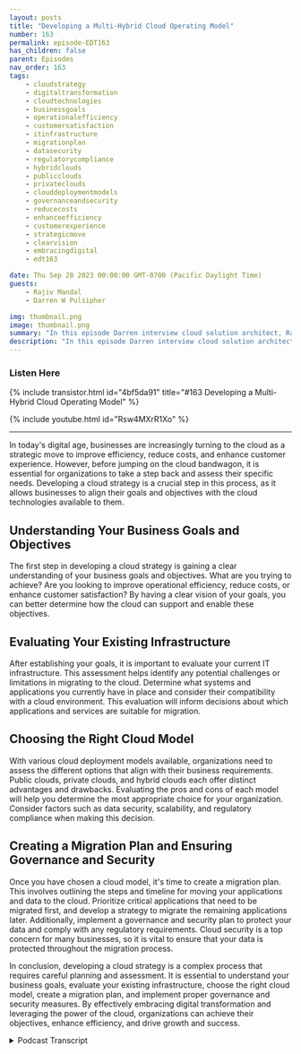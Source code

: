 ```yaml
---
layout: posts
title: "Developing a Multi-Hybrid Cloud Operating Model"
number: 163
permalink: episode-EDT163
has_children: false
parent: Episodes
nav_order: 163
tags:
    - cloudstrategy
    - digitaltransformation
    - cloudtechnologies
    - businessgoals
    - operationalefficiency
    - customersatisfaction
    - itinfrastructure
    - migrationplan
    - datasecurity
    - regulatorycompliance
    - hybridclouds
    - publicclouds
    - privateclouds
    - clouddeploymentmodels
    - governanceandsecurity
    - reducecosts
    - enhanceefficiency
    - customerexperience
    - strategicmove
    - clearvision
    - embracingdigital
    - edt163

date: Thu Sep 28 2023 00:00:00 GMT-0700 (Pacific Daylight Time)
guests:
    - Rajiv Mandal
    - Darren W Pulsipher

img: thumbnail.png
image: thumbnail.png
summary: "In this episode Darren interview cloud solution architect, Rajiv Mandal, about developing a multi-hybrid cloud strategy in your modern IT organization."
description: "In this episode Darren interview cloud solution architect, Rajiv Mandal, about developing a multi-hybrid cloud strategy in your modern IT organization."
---
```


<div>
<h3>Listen Here</h3>
{% include transistor.html id="4bf5da91" title="#163 Developing a Multi-Hybrid Cloud Operating Model" %}

{% include youtube.html id="Rsw4MXrR1Xo" %}
</div>

---

In today's digital age, businesses are increasingly turning to the cloud as a strategic move to improve efficiency, reduce costs, and enhance customer experience. However, before jumping on the cloud bandwagon, it is essential for organizations to take a step back and assess their specific needs. Developing a cloud strategy is a crucial step in this process, as it allows businesses to align their goals and objectives with the cloud technologies available to them.

## Understanding Your Business Goals and Objectives

The first step in developing a cloud strategy is gaining a clear understanding of your business goals and objectives. What are you trying to achieve? Are you looking to improve operational efficiency, reduce costs, or enhance customer satisfaction? By having a clear vision of your goals, you can better determine how the cloud can support and enable these objectives.

## Evaluating Your Existing Infrastructure

After establishing your goals, it is important to evaluate your current IT infrastructure. This assessment helps identify any potential challenges or limitations in migrating to the cloud. Determine what systems and applications you currently have in place and consider their compatibility with a cloud environment. This evaluation will inform decisions about which applications and services are suitable for migration.

## Choosing the Right Cloud Model

With various cloud deployment models available, organizations need to assess the different options that align with their business requirements. Public clouds, private clouds, and hybrid clouds each offer distinct advantages and drawbacks. Evaluating the pros and cons of each model will help you determine the most appropriate choice for your organization. Consider factors such as data security, scalability, and regulatory compliance when making this decision.

## Creating a Migration Plan and Ensuring Governance and Security

Once you have chosen a cloud model, it's time to create a migration plan. This involves outlining the steps and timeline for moving your applications and data to the cloud. Prioritize critical applications that need to be migrated first, and develop a strategy to migrate the remaining applications later. Additionally, implement a governance and security plan to protect your data and comply with any regulatory requirements. Cloud security is a top concern for many businesses, so it is vital to ensure that your data is protected throughout the migration process.

In conclusion, developing a cloud strategy is a complex process that requires careful planning and assessment. It is essential to understand your business goals, evaluate your existing infrastructure, choose the right cloud model, create a migration plan, and implement proper governance and security measures. By effectively embracing digital transformation and leveraging the power of the cloud, organizations can achieve their objectives, enhance efficiency, and drive growth and success.


<details>
<summary> Podcast Transcript </summary>

<p>﻿1</p>
<p>Hello, this is Darren</p>
<p>Pulsipher, chief solution,architect of public sector at Intel.</p>
<p>And welcome to Embracing</p>
<p>Digital Transformation,where we investigate effective change,leveragingpeople, process and technology.</p>
<p>On today's episode, Developinga Cloud Strategy, an operating modelwith special guest</p>
<p>Rajiv Mandal Cloud Solution,architect at Intel.</p>
<p>Rajiv, welcome to the show.</p>
<p>Thank you.</p>
<p>Thank you, Darren Hey, so, Rajiv,before we dive in into cloudstrategy and operating models and thingslike that, let's first hear about you.</p>
<p>Where do you come from?</p>
<p>What's your background and why?</p>
<p>Why in the worldare you an expert in in cloud?</p>
<p>Absolutely.</p>
<p>And again, thank you very muchfor having me on this year.</p>
<p>So my name is Rajeev Mandal, and I'm oneof the Cloud Solution architects at Intel.</p>
<p>I joined Intel about two and a half yearsback in the Cloud team.</p>
<p>I was actually the numberfive Cloud Solutions activist.</p>
<p>I remember when you got hired in.</p>
<p>Yeah. Yeah.</p>
<p>One of the early buzzwordsand ever since that journeyhas been super excitingbecause in this role I have been ableto talk to many different customersacross pretty much all businessverticals, both within commercialand within the public sectorand also across a vastecosystem of our partners,whether they be the partnersor technology partners, you know,creating specific optimized productsor our system integrator partners.</p>
<p>And in that experience,driving the abilityto learn about the different use casesour customers are trying to implementor migrate to the cloud,how they'relooking up on their cloud journey,how they're looking up on their strategiesfor a hybrid cloud, multi-cloud,private cloud and everything in between.</p>
<p>That's super powerfulbecause while we want our customersto architect the best on the whole field,we also want to understandwhat their use cases are and what makesthem successful to their customersso that we can bring in the besttogether from our sideand from our partner side as well.</p>
<p>Okay, So, so so obviously you understandcloud really well.</p>
<p>Wherewhere did you get all that knowledge?</p>
<p>You didn't get it all at Intel, right?</p>
<p>Because you haven't been here that long.</p>
<p>But to be I mean, all that knowledgeis still a very smalldrop in the ocean because that oceanis always increasing with.</p>
<p>Also always increasing. Yeah, Yeah.</p>
<p>But I would like to saythat I started my kind of cloud exposure.</p>
<p>Like I have been working in this industryfor more than 20 yearsnow, but my real cloud exposurestarted back in 2015when I was actually leading that qualityengineering team in Amazon French.</p>
<p>And my first projectwas to launch AmazonFresh in Londonas a delivery service and withinthat space understood the business.</p>
<p>But what came to mind is thathow do you scale the infrastructure?</p>
<p>How do you steal the application,the uptime of the application,</p>
<p>How do we monitor our application?</p>
<p>But have you cloud ready?</p>
<p>Because there are a lot of the productsand the services that my team workedon where cloud based.</p>
<p>So that's where I give you my vote.</p>
<p>Rich That's what I came to knowabout Amazon already.</p>
<p>That's what I came to know ofabout Lambda.</p>
<p>So Lambda functions.</p>
<p>So that passion started rightthen, and I got the opportunity to talk tosome of our leaders in the booth.</p>
<p>And it was very clear to me that if I haveto stay engaged in some of the realhappening things in this space,</p>
<p>I have to be much more focused on cloud.</p>
<p>So internally, I made a transitionthrough interviews from Amazon Freshand I supported a lot of our healthcareand licensed customers as the lead accountarchitect kind of being their technologykind of leader from my perspectiveand helping the customersnot only just migrate, but also modernizeapplications when they're in the cloud.</p>
<p>And that's okay.</p>
<p>So, so you cut your teeth on IWC, totalright?</p>
<p>Total IWC indoctrination.</p>
<p>But I knowbetter because you also work in Azure nowand also Google.</p>
<p>Yeah, that's the beauty of, of retail.</p>
<p>And I didn't realize thatwhen I was a nativebecause I could only talk about it.</p>
<p>I was, I had no knowledge or the needto know much about other providers.</p>
<p>I didn't have the need to knowabout data centers or on the nicest.</p>
<p>It was kind of outside of jurisdiction.</p>
<p>Firstly, I didn't need to know aboutany of the other cloud providers as well,unless there was a supercomputerenvironment that I was working on.</p>
<p>Also, I never needed to knowabout private cloud environments likethe last or HPV like, but in the last twoand a half years of my journey in health,that has been the phenomenalkind of the learning,the knowledge, the whole 360 degree viewthat I can focuson all these different aspects,whether it is one provider or multiplecloud providers or private cloudor even on premises,because I have the ability to workwith all these cross-functional teamswithin Intel.</p>
<p>And it was to bring that agnostic viewto the customer that really makesthe customer successful in that.</p>
<p>So so thatgives you a very unique position, right?</p>
<p>Because Yeah, so so does and that'swhy you're talking to usabout cloud strategy because</p>
<p>MWC, which they should do, is goingto come in and tell you everything.</p>
<p>You should be running on MWCand Microsoft's going to saythe same thing about Azure, but with you,you have exposure to all this.</p>
<p>So you you understandit has to be more strategicthan just lift and shift everything over.</p>
<p>So what kind of strategiesdo you employ nowwhen you're talking to Intel's customers,when you're talking to Intel's,what we call our end users, right?</p>
<p>The people using our technology,what kind of strategies do you usewhen approaching them,which what do you do?</p>
<p>Because you've got all these toolsand you know about all these differentclouds, private clouds, public clouds,hybrid clouds,you know, U.S., VMware, all is well.</p>
<p>Where do you start?</p>
<p>Yeah.</p>
<p>And the way I see this starting ismaybe ten, 15 years backor maybe even 5 to 5 or six years backwhen, you know,when everyone very excited about cloud.</p>
<p>A lot of our the leadership withindifferent organizations like once to cloudthink of cloud firstnow that strategy is a little moreprescriptive because it kind of you knowmandates in one wayto think of doing everything in the cloud.</p>
<p>So creating a new project, a newapplication, starting with cloud, right?</p>
<p>Unless unless there'sa super strong reason not to use it.</p>
<p>But over the years, as organizationsand enterprises have taken this youngand understoodkind of the values of differentkind of cloud environmentsof their multicloud or hybrid cloud,something that has translatedfrom the cloudfirst approach is something like a cloudsmart approach,and the way it resonates in my mindis that okay,when I do a new project,when I do a new application,</p>
<p>I want to do somethinglike a business value.</p>
<p>What does make sense for me?</p>
<p>I need to think about strategy.</p>
<p>Like obviously if I want to get holdof new technologies, cloudis probably the way to look for itbecause that's where the new technologieswould be available super quicklyand maybe ahead of, you know,you're on glasses and on them, but if I'mrunning my business for a long time,</p>
<p>I business is going to stay.</p>
<p>My users are going to expandand decrease exponentially.</p>
<p>Geographically, I need to think aboutis that an inflectionpoint where it makes sense for meto run that business somewhere else?</p>
<p>Is there a constraint on dataresidency requirements?</p>
<p>Is that a constraint on,you know, compliance requirementsthat are constrained for something?</p>
<p>Is super latency sensitive,even like a fraction of a millisecondwill be detrimentalfor the end user experience.</p>
<p>So thinking of all these things togetherand keeping cloud, we might make the bestdecision of what actually makes senseto Austin Cloud versus what makes sense.</p>
<p>Maybe startingwith the issue of developing cloudand then bring it backinto some more controlled environmentsdepending on the specific requirementsof your customers and.</p>
<p>I understand understanding the data.</p>
<p>I love that understandingapplications, data sovereignty,what benefits are thereto even moving to the cloud?</p>
<p>It sounds like a lot of work, frankly,right, to move to the cloudbecause I still have to architect stuff.</p>
<p>It's not liftand shift, it's not cloud first.</p>
<p>It's cloud smart.</p>
<p>So in order for me to get smart,what are the benefitsof using the cloud, our public cloud,over what I'm doing today?</p>
<p>Otherwise,why move just because everyone else's?</p>
<p>That doesn'tthat doesn't do well when you're talkingto the board of directors, right?</p>
<p>Yeah. Yeah.</p>
<p>So, I mean, absolutelythere is the benefits of movingto the cloud where it makes sense,and when it makes sensefor the phase of the project,it makes sense on so farthings like that, like scalability,scalability, like as we all understandcloud environment is almost like supereasy to grow and footprint, right?</p>
<p>You can grow and there's demand,you can strengthen the demand for stuff.</p>
<p>And this ensures that you knowyour applications can handle different,like varying levels of traffic and varyinglevels of workload and transactions.</p>
<p>We don't know what versioningor under underutilizationwhich might be some of the constraintsyou have on premises, you know,because there is no elasticitybuilt into the on premisesway of architecting buckets.</p>
<p>That's whythere is also the aspect of,you know, the super well-knownconcept of CapEx versus officebecause yeah,if you guys do cloud,you can be as you go,that's the model and you know, customersor organizations will payfor what they use and this can absolutelylead to force savings.</p>
<p>But what we have learned overthe years is workingwith all our different customersis that it needs to be,you know, governed and monitoredbecause cloudwithout the proper governance and propermonitoring, your your boss,</p>
<p>Victor and, you know, if it's super fastand exponentially so, yes,we can be cost efficientwhen it is used with the properconstraints of proper governanceand the proper monitoring. Yes.</p>
<p>Okay.</p>
<p>So so in order I want to</p>
<p>I want to touch on the cost thingright a little bit morebecause there's been thisbig pushto move to the cloud to save cost.</p>
<p>But what you're telling meis that that's not always the case.</p>
<p>I have to monitor that cost.</p>
<p>At much more. Tightly.</p>
<p>Absolutely. Absolutely.</p>
<p>I give you one example.</p>
<p>And so mixing and on premises environment,if you are storingaudit information of thatto see when your information.</p>
<p>Okay.</p>
<p>Log information,there is no additional costbecause they've already purchasedwhatever storage you have.</p>
<p>Right. Right. Yeah yeah, yeah.</p>
<p>But in cloudimagine if someone has an S3 bucketyou in a booth where they have enabledversioning and those versionsare not being passed and there is no needto keep those versioning.</p>
<p>So every operation you do on the data,everything you do is going to adda new version.</p>
<p>So not only you're expanding data,you are keeping.</p>
<p>So the new version,so your storage is in fact a lot.</p>
<p>Same is logging.</p>
<p>Like look at all the logging informationthat happens in any cloud for the cloudfor cloud cloud life.</p>
<p>And these those, you know, audit logsor whatever logging information is notmanaged, are not deletedwhen it's not left and not managed.</p>
<p>And given your storage fileswill also increase information.</p>
<p>And not to forget our data you guys got,if you're architecting your solutionin such a way that you have to get datafrom your cloud environmentand bring that data somewhere else,</p>
<p>There's a lot of cost associatedwith the data movement.</p>
<p>So that's what I meant,that it makes sense.</p>
<p>It is cost efficient based on, you know,certain governance and certain monitoringand certain, you know, best practicesthat has to be built for that.</p>
<p>But yet you can dig back.</p>
<p>You. Yeah.</p>
<p>So it's funny you mention this because</p>
<p>I was working with the Canadian governmenton on several severaldifferent cloud projects years agoand it's when they were firststarting to use cloud, they put SAPinto the cloud, but not all of itwent over there.</p>
<p>Some of itstayed back in their data centers.</p>
<p>So they were communicatingbetween on cloud and on prem.</p>
<p>A lot of data moving back and forth.</p>
<p>And they blew their egress.</p>
<p>Their budget went through the roof.</p>
<p>I mean, they blew their budget outcompletelybecause of the amount of datathat was actually moving back and forth.</p>
<p>They changed their model.</p>
<p>They moved things in.</p>
<p>They also learned thatbecause it's a consumption model,the cloud is a consumption model.</p>
<p>I have something running. I'mpaying for it.</p>
<p>We're my data center, my costs to keepsomething up 24 seven is minuscule.</p>
<p>I already bought the equipment,which is the biggest cost.</p>
<p>There is some energy cost,but it's minuscule compared to my overallopera, my overall capital expendituresthat I spent.</p>
<p>But in the cloud you're paying,whether you're using it or not,you're paying to have that applicationup and running.</p>
<p>Yep. Yep. Right.</p>
<p>So they changed their model.</p>
<p>They changed the way that they thoughtabout things.</p>
<p>They said, Well, we don't need thisinstance running 24 seven, we only need itrunning 16 five yet 16 hours,five days a week.</p>
<p>And they saved a lot of moneyby going to that approach, byturning it down or off over the weekendswhen no one was using it.</p>
<p>So that I understand the cost thing.</p>
<p>But if you don't control it,it blows out of proportion very quickly.</p>
<p>And the other thing I think, you know, wewe have seen our customers also matureas they have been taking the journeysthat you need to distinguishwithin your production environmentthat is runningyour moneymaking applications versuswhere they're looking in this environment.</p>
<p>And how.</p>
<p>You need like huge machine sizesto support development.</p>
<p>Then have a governance policythat would prohibit peoplefrom speeding up machines in development,that policies that shut downthose environmentsmaybe on weekends, on holidaysand whatnot.</p>
<p>So the thing is, yes, I mean,the way I see is cloud is a new finitecapability place.</p>
<p>You can do many thingsand everything under the end of the line.</p>
<p>You have enough money.</p>
<p>Yeah, you have to put the rightcontrols in place, otherwise it's justgoing to blow up and it.</p>
<p>Yeah.</p>
<p>No, no.</p>
<p>I've seen the same thingin, in some startups that,you know, spun up a bunch of test serversto run all their testingand left them onand they were like,</p>
<p>Why is our bill $150,000 from Amazon?</p>
<p>And they go back and look and they say,</p>
<p>Oh, all of our test machines are still upand running, even though we only run testone one day a week.</p>
<p>Well, we kept them up and runningbecause it saved us 5 minutesbut cost you $150,000.</p>
<p>That that just doesn't make sense. So I.</p>
<p>So would you say that cloud almost exposesbad practice,bad process, the bad way that we dodevelopmentand product deployments.</p>
<p>Or perhaps I won't call it thatthe way I, you know, okay, you know,within the cloud you can get super,you know, super smart agility.</p>
<p>Like you can really have your developmentteams become really smart and agilitybecause you now have all the tools,whether it be, you know, foodfor infrastructure,provisioning as food that you can feedas food and drive through your offices.</p>
<p>It's pipelines.</p>
<p>You can have all the tools in place.</p>
<p>So everything is there.</p>
<p>But the point still remainsis that, you know,you need to make surethat you have the right kitsand the right decision pointsto make sure that those are being usedwithin the constraints of the project,within the components of the project.</p>
<p>So soyeah, it sounds to me thenlike I need some organizational changein order to change to move to the cloudbecause I'm operating differently.</p>
<p>Oh yeah, absolutely.</p>
<p>And this is one of the biggest inhibitorsstill probably todaythat, you know, training and workforceenablementwith the new knowledge,with the new tools, are the new learning.</p>
<p>That is really one of the biggestkind of the biggest challengesthat most individuals have becausewe are all as developerskind of so used todoing things of we have been doingfor the last nine years, right?</p>
<p>Yeah, Yeah.</p>
<p>And trying to learn that in a new platformand you know, embracing thatand really understandinghow to use it to our advantage.</p>
<p>That takes quite a bit of learningin every organization.</p>
<p>You know, I think what more we are seeingis, you know, putting in moreand more emphasis and effortsin kind of encouraging that,encouraging that learning and enablementof all the engineering.</p>
<p>Very interesting.</p>
<p>Okay.</p>
<p>So we've talked about some factorscost, scalability.</p>
<p>Well, and with cost elasticity, right?</p>
<p>Because I can grow and shrinkwhat I'm using dynamicallyif I'm intelligent about it in the cloud.</p>
<p>Right.</p>
<p>Because I can I can turn things offand turn it back on very easily.</p>
<p>If if I put the effort into place.</p>
<p>What are some of the other benefitsof of moving to cloud that?</p>
<p>Because otherwise why would I change.</p>
<p>Yeah.</p>
<p>I mean there are many, right?</p>
<p>So we've talked about a few.</p>
<p>But think of, you know, the accessibilityof these types of creative team, you know,developing something in the cloud.</p>
<p>They can access it anywherewhere they have an Internet connection.</p>
<p>They don't need any specialized equipmentor anything.</p>
<p>So that's, you know,that unleashes the whole kindof the extensibility, the collaborationthat people can do in cloudthat is also super strong,the global reach of the global reach.</p>
<p>Because, you know, most of our cloudproviders, they have datacenterspretty much in every corner of the globe.</p>
<p>So if you know, if an organizationhas to support customers in Asia</p>
<p>Pacific or somewhere else in the world,they don't need to set up their serversin memory instead of the serversto read the users out.</p>
<p>So that waythe malignancy will be lessthe customer experience.</p>
<p>And not to say thatsovereignty requirementswe talked about, they can fulfillthose kind of requirements.</p>
<p>So so this was big during COVID, right?</p>
<p>Companiesare already moved to the cloud morethan likely had a lot smallerhurdle to overcome to keep people workingbecause they could work from anywhereas long as they hadan Internet connection,they could still access their resourcesin the cloud.</p>
<p>Yeah, absolutely. Absolutely.</p>
<p>I'm one of. But you were saying?</p>
<p>Well. Well,</p>
<p>I was just saying it's that flexibility.</p>
<p>It's an accessibility.</p>
<p>And I love how you take collaborationin there.</p>
<p>In there, too, because I can access itfrom anywhere and anyone on my team.</p>
<p>And we do this at Intel, right?</p>
<p>I mean, my team, we're scatteredin five different time zones.</p>
<p>Yeah,right.</p>
<p>So I can access my data anywhereand I'm not hitting the corporate networkto do it.</p>
<p>Yeah, which is pretty slick. Yeah.</p>
<p>The other thing I wanted to mention,</p>
<p>I mean, this is really a new anglethat has come up.</p>
<p>So, I mean, if we if we see let's,let's take the example of eight of us.</p>
<p>So when within within eight of usthere is something called the windactivated spinwhere there are five pillars.</p>
<p>Beforenow there's a six below sustainability.</p>
<p>So the environment impact.</p>
<p>So a lot of our enterprise customersfor very right reasons,also have a sustainability knowand cloudis really something that helps to fulfillthat to some extent because most of thesecloud providers, they offer itat such a gigantic global scale.</p>
<p>They have all the goodnessof taking in allthe sustainability controlsand the carbon footprint and everything.</p>
<p>So customers using cloud,they inherently get some of those benefitsthat they can establishwithin their sustainability goalsand their environmental goals.</p>
<p>They have as part of the revenue.</p>
<p>And so it's a new angle, it's developing.</p>
<p>But this is also something I'm hearingfrom some of the customersin some ways, and.</p>
<p>That's really interesting.</p>
<p>So if I have a sustainable goalin my company, I can leverage what</p>
<p>IWC and Google and Azure are doingas far as sustainability,because they can run their data centersmore green than I can do, right?</p>
<p>And it much, much higher scalethan than I can.</p>
<p>So I'm actually I'm actually contributingto my sustainability goalsof the company as well.</p>
<p>That's,that's a really interesting angle. Yeah.</p>
<p>And the way</p>
<p>I kind of see this intersects with how wekind of drive our, you know,brand optimizationstory from the perspective iswhenever we have come upwith a new generation of beyondcloud, that is obviously betterperforming than any previously, right?</p>
<p>So that means when customersare making an effort or,you know, legitimate reasonsand the reasons we operate their workloadon the latest generation of one,they can actually use thisand compute cycles to do the same workthat they were doing before.</p>
<p>Now, if you translate that compute cycleinto some metricthat gives you some reading this onhow much energy you're using,you are going green because nowwith the new addition,you can use this company to do the same.</p>
<p>What?</p>
<p>So that's another way a lot of customerscan see the benefit of usingcloud services on maybe some regularbasis, eco architecture to be ableto address some of these often for.</p>
<p>If I wantthe latest and greatest technology,</p>
<p>I don't have to buy itfrom my own data center.</p>
<p>I can try it out in a cloud first,but the cloud serviceproviders are getting</p>
<p>Intel's latest Xeon processors.</p>
<p>At the same time, the OEMs are right,so they're able to deploy itmuch faster than medeploying it on on prem.</p>
<p>So maybe I do have a workloadthat I want to keep on prem in production.</p>
<p>I can do my developmentand try and out in the cloud firston that new siliconbefore I bring it in-house.</p>
<p>That's, that's pretty clever too.</p>
<p>Yeah. Okay.</p>
<p>Any other things around?</p>
<p>Around my cloud strategyis I'm trying to put this all together,giving me some business thingsto think about and some understanding.</p>
<p>On the benefits of cloud.</p>
<p>What other things do I need to worryabout around my cloud strategy?</p>
<p>When I'm developing mystrategy and operating model?</p>
<p>Absolutely.</p>
<p>I mean, you need to like I was talkingabout, you need to think of, you know,how to determine that, you know,what applications you will wantto move to cloud when you are migrating.</p>
<p>And so it's not an easy, easy decisionbecause a lot of our enterprisesthat have been built over the yearswith hundreds and thousands.</p>
<p>Yeah, yeah.</p>
<p>With many, many dependencies in place.</p>
<p>So there, you know, there is one phasein every cloud migrationwith this kind of,you know, planning and assessment.</p>
<p>I feel likethat is one of the most important phasesbecause in that planning and assessmentphase iswhere you really want to discoverwhat you have your environment.</p>
<p>And then as you look at it,you figure out, okay, what applications</p>
<p>I have, what licenses do I have,what are the termsand conditions of those licenses.</p>
<p>You know, looking at the applications andreally trying to understand that, okay,is this an application that would benefitfrom the benefits of cloud?</p>
<p>So the benefits of cloud, likewe talked about flexibility, scalability,you've got applications for something inyour back end report that runs the data.</p>
<p>What else report at the end of the day,</p>
<p>I mean, really there's a need to move thatapplications as well versus anotherapplication with your customer facing.</p>
<p>And actually the are kind of,you know, floodplain or like moneymaking application.</p>
<p>So those kind of considerationsabsolutely need to be done andthere are many ways to do it.</p>
<p>There are, you know,things like 6 hours of migration.</p>
<p>We've talked about whether you wantto reach all three platform refactor,which arewe have also seen some applicationsthat don't have much business valueso they can sunsetand do that at some point with the right.</p>
<p>So so this is a really good timewhen you're doing your cloud strategyto clean house with all the applicationbecause everyone has it.</p>
<p>Everyone has application sprawl.</p>
<p>Oh, I bought this stuff,but I'm not really using itor I've got one person using it, but it'scost me a lot to keep it up and going.</p>
<p>So interesting.</p>
<p>And it sounds likethis is just an opportunityto really changethe way that you do business.</p>
<p>Whether you move to the cloud or not,your strategy is to understand betterwhat's going onwith your data and applications and.</p>
<p>As. Your. Organization and as you do that.</p>
<p>Also, you know, look up on the applicationand really understand that whether it isbetter positioned as a hybrid cloudoffering versus a private cloudversus a public cloud,because again, applications willthere is no one size fitsall that's different is so true inany aspect of,you know, a cloud conversation.</p>
<p>So so has your opinion changedmoving over here into</p>
<p>Intel, where now you're talking to severaldifferent clouds and customers.</p>
<p>That that's I'm glad to seebecause during my days</p>
<p>I have this the only thingthat I really wanted to do two things.</p>
<p>Number one, with my customer,be that they're less impressed,but at the same time, you know,bring value back to Amazonby migrating the applicationon on the cloud sector.</p>
<p>But here there, you know, as you know,</p>
<p>I have been part of,you know, conversations where customershave decided to create from some cloudto somewhere else or repatriate one cloudversus multiple cloud for legitimate.</p>
<p>We see that a lot in governmentbecause in governmentthere's a lot of applicationsthat need to work, you know,cross-border right in the last year.</p>
<p>Right.</p>
<p>So things like thathave come to much more lightand much more significant in my experience, which industry didn't have before.</p>
<p>Well, this has been wonderful.</p>
<p>Rajeev, thank you.</p>
<p>Thank you. Absolutely.</p>
<p>Thank you for coming on the show,giving us insight into strategy.</p>
<p>And for those that are listening,</p>
<p>Rajiv is going to be joinedby several other cloud solution architectsat Intel talking about different aspectsof this migration and theand this cloud strategy.</p>
<p>So, Rajeev,thanks again for coming on the show.</p>
<p>Thank you for the treatment.</p>
<p>Thank you.</p>
<p>Thank you for listeningto Embracing Digital Transformation today.</p>
<p>If you enjoyed our podcast,give it five stars on your favoritepodcasting site or YouTube channel,you can find out more informationabout embracing digital transformationand embracingdigital.org.</p>
<p>Until nexttime, go out and do something wonderful.</p>

</details>
